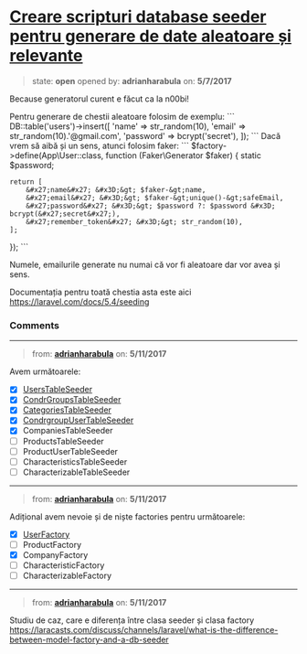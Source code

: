 # [Creare scripturi database seeder pentru generare de date aleatoare și relevante](https://github.com/adrianharabula/condr/issues/56)

> state: **open** opened by: **adrianharabula** on: **5/7/2017**

Because generatorul curent e făcut ca la n00bi!

Pentru generare de chestii aleatoare folosim de exemplu:
&#x60;&#x60;&#x60;
        DB::table(&#x27;users&#x27;)-&gt;insert([
            &#x27;name&#x27; &#x3D;&gt; str_random(10),
            &#x27;email&#x27; &#x3D;&gt; str_random(10).&#x27;@gmail.com&#x27;,
            &#x27;password&#x27; &#x3D;&gt; bcrypt(&#x27;secret&#x27;),
        ]);
&#x60;&#x60;&#x60;
Dacă vrem să aibă și un sens, atunci folosim faker:
&#x60;&#x60;&#x60;
$factory-&gt;define(App\User::class, function (Faker\Generator $faker) {
    static $password;

    return [
        &#x27;name&#x27; &#x3D;&gt; $faker-&gt;name,
        &#x27;email&#x27; &#x3D;&gt; $faker-&gt;unique()-&gt;safeEmail,
        &#x27;password&#x27; &#x3D;&gt; $password ?: $password &#x3D; bcrypt(&#x27;secret&#x27;),
        &#x27;remember_token&#x27; &#x3D;&gt; str_random(10),
    ];
});
&#x60;&#x60;&#x60;

Numele, emailurile generate nu numai că vor fi aleatoare dar vor avea și sens.

Documentația pentru toată chestia asta este aici https://laravel.com/docs/5.4/seeding

### Comments

---
> from: [**adrianharabula**](https://github.com/adrianharabula/condr/issues/56#issuecomment-300746599) on: **5/11/2017**

Avem următoarele:

- [x] [UsersTableSeeder](https://github.com/adrianharabula/condr/blob/master/app/database/seeds/UsersTableSeeder.php)
- [x] [CondrGroupsTableSeeder](https://github.com/adrianharabula/condr/blob/master/app/database/seeds/CondrgroupUserTableSeeder.php)
- [x] [CategoriesTableSeeder](https://github.com/adrianharabula/condr/blob/master/app/database/seeds/CategoriesTableSeeder.php)
- [x] [CondrgroupUserTableSeeder](https://github.com/adrianharabula/condr/blob/master/app/database/seeds/CondrgroupUserTableSeeder.php)
- [x] CompaniesTableSeeder
- [ ] ProductsTableSeeder
- [ ] ProductUserTableSeeder
- [ ] CharacteristicsTableSeeder
- [ ] CharacterizableTableSeeder
---
> from: [**adrianharabula**](https://github.com/adrianharabula/condr/issues/56#issuecomment-300748397) on: **5/11/2017**

Adițional avem nevoie și de niște factories pentru următoarele:

- [x] [UserFactory](https://github.com/adrianharabula/condr/blob/master/app/database/factories/UserFactory.php)
- [ ] ProductFactory
- [x] CompanyFactory
- [ ] CharacteristicFactory
- [ ] CharacterizableFactory
---
> from: [**adrianharabula**](https://github.com/adrianharabula/condr/issues/56#issuecomment-300750213) on: **5/11/2017**

Studiu de caz, care e diferența între clasa seeder și clasa factory https://laracasts.com/discuss/channels/laravel/what-is-the-difference-between-model-factory-and-a-db-seeder
